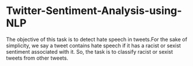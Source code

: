 # Twitter-Sentiment-Analysis-using-NLP

The objective of this task is to detect hate speech in tweets.For the sake of simplicity, we say a tweet contains hate speech if it has a racist or sexist sentiment associated with it. So, the task is to classify racist or sexist tweets from other tweets.
